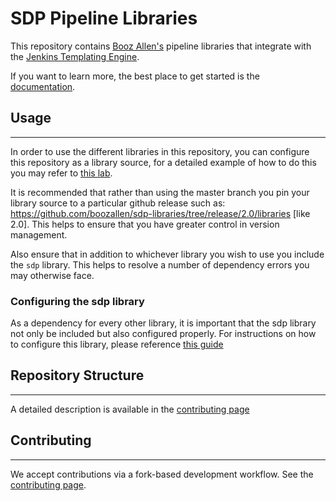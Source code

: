 # SDP Pipeline Libraries

This repository contains [Booz Allen's](https://boozallen.com) pipeline libraries that integrate with the [Jenkins Templating Engine](https://plugins.jenkins.io/templating-engine/).

If you want to learn more, the best place to get started is the [documentation](https://boozallen.github.io/sdp-docs/sdp-libraries/). 

## Usage
---

In order to use the different libraries in this repository, you can configure this repository as a library source, for a detailed example of how to do this you may refer to [this lab](https://boozallen.github.io/sdp-docs/learning-labs/1/jte-the-basics/3-first-libraries.html#_configure_the_library_source). 

It is recommended that rather than using the master branch you pin your library source to a particular github release such as: https://github.com/boozallen/sdp-libraries/tree/release/2.0/libraries [like 2.0].  This helps to ensure that you have greater control in version management. 

Also ensure that in addition to whichever library you wish to use you include the `sdp` library. This helps to resolve a number of dependency errors you may otherwise face.

### Configuring the sdp library

As a dependency for every other library, it is important that the sdp library not only be included but also configured properly. For instructions on how to configure this library, please reference [this guide](https://boozallen.github.io/sdp-docs/sdp-libraries/libraries/sdp.html)

## Repository Structure
---

A detailed description is available in the [contributing page](./CONTRIBUTING.md)

## Contributing
---

We accept contributions via a fork-based development workflow. See the [contributing page](./CONTRIBUTING.md).